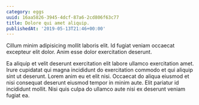 ```yaml
---
category: eggs
uuid: 16aa5826-3945-4dcf-87a6-2cd806f63c77
title: Dolore qui amet aliquip.
publishedAt: '2019-05-13T21:46+00:00'
---
```


Cillum minim adipisicing mollit laboris elit. Id fugiat veniam occaecat excepteur elit dolor. Anim esse dolor exercitation deserunt.

Ea aliquip et velit deserunt exercitation elit labore ullamco exercitation amet. Irure cupidatat qui magna incididunt do exercitation commodo et qui aliquip sint ut deserunt. Lorem anim eu et elit nisi. Occaecat do aliqua eiusmod et nisi consequat deserunt eiusmod tempor in minim aute. Elit pariatur id incididunt mollit. Nisi quis culpa do ullamco aute nisi ex deserunt veniam fugiat ea.
